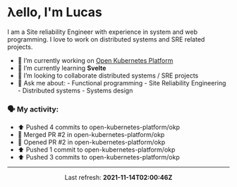 # λello, I'm Lucas

I am a Site reliability Engineer with experience in system and web programming. I love to work on distributed systems and SRE related projects.

- 🔭 I’m currently working on [Open Kubernetes Platform](https://github.com/open-kubernetes-platform/okp)
- 🌱 I’m currently learning **Svelte**
- 👯 I’m looking to collaborate distributed systems / SRE projects
- 💬 Ask me about:
      - Functional programming
      - Site Reliability Engineering
      - Distributed systems
      - Systems design

### 🗣 My activity:

* ⬆️ Pushed 4 commits to open-kubernetes-platform/okp
* 🎉 Merged PR #2 in open-kubernetes-platform/okp
* 💪 Opened PR #2 in open-kubernetes-platform/okp
* ⬆️ Pushed 1 commit to open-kubernetes-platform/okp
* ⬆️ Pushed 3 commits to open-kubernetes-platform/okp
---

<p align="center">
  Last refresh: 
  <b>2021-11-14T02:00:46Z</b>
</p>
